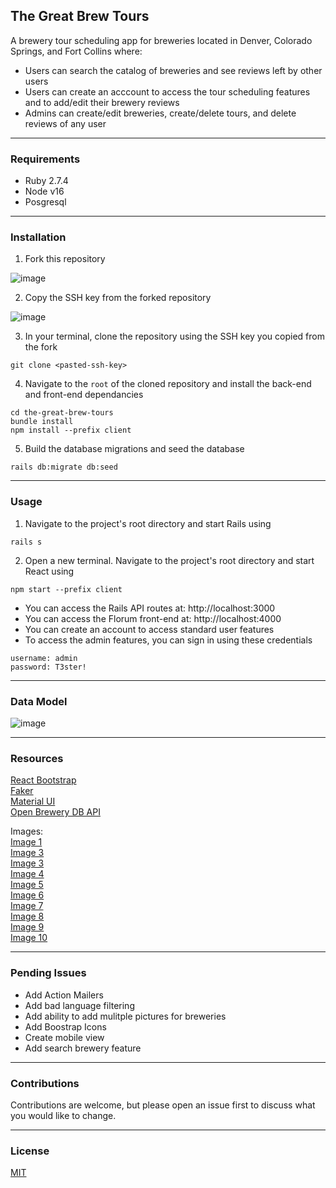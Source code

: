 ## The Great Brew Tours

A brewery tour scheduling app for breweries located in Denver, Colorado Springs, and Fort Collins where:
  - Users can search the catalog of breweries and see reviews left by other users
  - Users can create an acccount to access the tour scheduling features and to add/edit their brewery reviews
  - Admins can create/edit breweries, create/delete tours, and delete reviews of any user

---

### Requirements
  - Ruby 2.7.4
  - Node v16
  - Posgresql

---

### Installation
  1. Fork this repository

  ![image](https://github.com/tred237/the-great-brew-tours/assets/103388556/811bb032-6726-403f-9468-2423f2295cb5)

  2. Copy the SSH key from the forked repository

  ![image](https://github.com/tred237/the-great-brew-tours/assets/103388556/3b848765-0474-4e4d-9dd5-8fa436febae5)

  3. In your terminal, clone the repository using the SSH key you copied from the fork
  ```
  git clone <pasted-ssh-key>
  ```

  4. Navigate to the `root` of the cloned repository and install the back-end and front-end dependancies
  ```
  cd the-great-brew-tours
  bundle install
  npm install --prefix client
  ```

  5. Build the database migrations and seed the database
  ```
  rails db:migrate db:seed
  ```

---

### Usage

  1. Navigate to the project's root directory and start Rails using
  ```
  rails s
  ```

  2. Open a new terminal. Navigate to the project's root directory and start React using
  ```
  npm start --prefix client
  ```

  - You can access the Rails API routes at: http://localhost:3000
  - You can access the Florum front-end at: http://localhost:4000
  - You can create an account to access standard user features
  - To access the admin features, you can sign in using these credentials
  ```
  username: admin
  password: T3ster!
  ```
---

### Data Model

![image](https://github.com/tred237/the-great-brew-tours/assets/103388556/39dd7eff-5361-4d4b-a399-5bb9557f5967)

---

### Resources

[React Bootstrap](https://react-bootstrap.netlify.app/)\
[Faker](https://github.com/faker-ruby/faker)\
[Material UI](https://mui.com/)\
[Open Brewery DB API](https://www.openbrewerydb.org/)

Images:\
[Image 1](https://unsplash.com/photos/W3SEyZODn8U)\
[Image 3](https://unsplash.com/photos/EUO7L470LXk)\
[Image 3](https://unsplash.com/photos/K8nr6rNDtUE)\
[Image 4](https://unsplash.com/photos/_fLgxjACz5k)\
[Image 5](https://unsplash.com/photos/Qy2KMPRV3X4)\
[Image 6](https://unsplash.com/photos/-Ygu9Qx309s)\
[Image 7](https://unsplash.com/photos/xD5SWy7hMbw)\
[Image 8](https://unsplash.com/photos/WzPdP9pn7go)\
[Image 9](https://unsplash.com/photos/rJdiuJnONVw)\
[Image 10](https://unsplash.com/photos/yMbzmWYKNrU)

---

### Pending Issues
- Add Action Mailers
- Add bad language filtering
- Add ability to add mulitple pictures for breweries
- Add Boostrap Icons
- Create mobile view
- Add search brewery feature

---

### Contributions

Contributions are welcome, but please open an issue first to discuss what you would like to change.

---

### License

[MIT](https://choosealicense.com/licenses/mit/)
